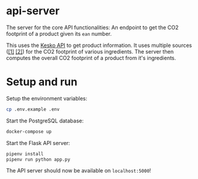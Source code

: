 # api-server

The server for the core API functionalities: An endpoint to get the CO2 footprint of a product given its `ean` number.

This uses the [Kesko API](https://kesko.portal.azure-api.net/) to get product information. It uses multiple sources ([\[1\]](http://naturerhverv.dk/fileadmin/user_upload/NaturErhverv/Filer/Tvaergaaende/Foedevarernes_klimaaftryk_tabel_1.pdf) [\[2\]](http://www.greeneatz.com/foods-carbon-footprint.html)) for the CO2 footprint of various ingredients. The server then computes the overall CO2 footprint of a product from it's ingredients.

# Setup and run

Setup the environment variables:

```sh
cp .env.example .env
```

Start the PostgreSQL database:

```sh
docker-compose up
```

Start the Flask API server:

```sh
pipenv install
pipenv run python app.py
```

The API server should now be available on `localhost:5000`!
